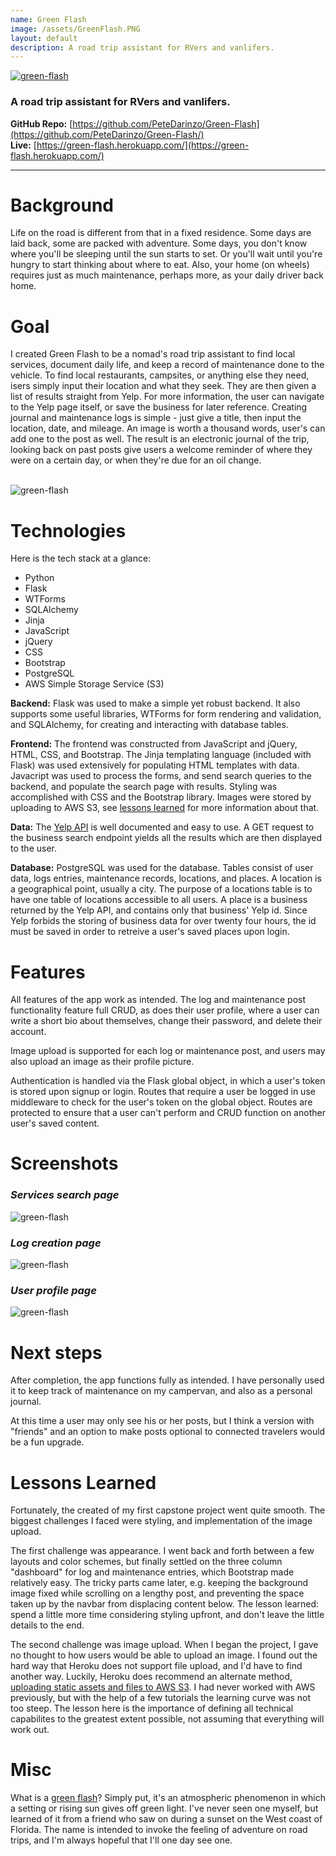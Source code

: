 ```yaml
---
name: Green Flash
image: /assets/GreenFlash.PNG
layout: default
description: A road trip assistant for RVers and vanlifers.
---
```


<!-- # Green Flash   -->
<a href="https://green-flash.herokuapp.com/">
<img src="/assets/GreenFlash-logo.PNG" alt="green-flash"  />
</a>

### A road trip assistant for RVers and vanlifers.

**GitHub Repo:** [https://github.com/PeteDarinzo/Green-Flash](https://github.com/PeteDarinzo/Green-Flash/)  
**Live:** [https://green-flash.herokuapp.com/](https://green-flash.herokuapp.com/)  

---


# **Background**

Life on the road is different from that in a fixed residence. Some days are laid back, some are packed with adventure. Some days, you don't know where you'll be sleeping until the sun starts to set. Or you'll wait until you're hungry to start thinking about where to eat. Also, your home (on wheels) requires just as much maintenance, perhaps more, as your daily driver back home.

# **Goal**

I created Green Flash to be a nomad's road trip assistant to find local services, document daily life, and keep a record of maintenance done to the vehicle. To find local restaurants, campsites, or anything else they need, isers simply input their location and what they seek. They are then given a list of results straight from Yelp. For more information, the user can navigate to the Yelp page itself, or save the business for later reference. Creating journal and maintenance logs is simple - just give a title, then input the location, date, and mileage. An image is worth a thousand words, user's can add one to the post as well. The result is an electronic journal of the trip, looking back on past posts give users a welcome reminder of where they were on a certain day, or when they're due for an oil change.

<br>

<img src="/assets/green-flash-home-demo.PNG" alt="green-flash" class="demo-img" />

<br>


# **Technologies**

Here is the tech stack at a glance:
- Python
- Flask
- WTForms
- SQLAlchemy
- Jinja
- JavaScript
- jQuery
- CSS
- Bootstrap
- PostgreSQL
- AWS Simple Storage Service (S3)

**Backend:** Flask was used to make a simple yet robust backend. It also supports some useful libraries, WTForms for form rendering and validation, and SQLAlchemy, for creating and interacting with database tables.

**Frontend:** The frontend was constructed from JavaScript and jQuery, HTML, CSS, and Bootstrap. The Jinja templating language (included with Flask) was used extensively for populating HTML templates with data. Javacript was used to process the forms, and send search queries to the backend, and populate the search page with results. Styling was accomplished with CSS and the Bootstrap library. Images were stored by uploading to AWS S3, see [lessons learned](#lessons-learned) for more information about that.

**Data:** The [Yelp API](https://www.yelp.com/developers/documentation/v3/get_started) is well documented and easy to use. A GET request to the business search endpoint yields all the results which are then displayed to the user.

**Database:** PostgreSQL was used for the database. Tables consist of user data, logs entries, maintenance records, locations, and places. A location is a geographical point, usually a city. The purpose of a locations table is to have one table of locations accessible to all users. A place is a business returned by the Yelp API, and contains only that business' Yelp id. Since Yelp forbids the storing of business data for over twenty four hours, the id must be saved in order to retreive a user's saved places upon login.

# **Features**

All features of the app work as intended. The log and maintenance post functionality feature full CRUD, as does their user profile, where a user can write a short bio about themselves, change their password, and delete their account.

Image upload is supported for each log or maintenance post, and users may also upload an image as their profile picture.

 Authentication is handled via the Flask global object, in which a user's token is stored upon signup or login. Routes that require a user be logged in use middleware to check for the user's token on the global object. Routes are protected to ensure that a user can't perform and CRUD function on another user's saved content.

# **Screenshots**

### _Services search page_

<img src="/assets/green-flash-demo.PNG" alt="green-flash" class="demo-img" />

<br>

### _Log creation page_

<img src="/assets/green-flash-post-demo.PNG" alt="green-flash" class="demo-img" />

<br>

### _User profile page_

<img src="/assets/green-flash-profile-demo.PNG" alt="green-flash" class="demo-img" />

<br>

# **Next steps**

After completion, the app functions fully as intended. I have personally used it to keep track of maintenance on my campervan, and also as a personal journal. 

At this time a user may only see his or her posts, but I think a version with "friends" and an option to make posts optional to connected travelers would be a fun upgrade. 

# **Lessons Learned**

Fortunately, the created of my first capstone project went quite smooth. The biggest challenges I faced were styling, and implementation of the image upload. 

The first challenge was appearance. I went back and forth between a few layouts and color schemes, but finally settled on the three column "dashboard" for log and maintenance entries, which Bootstrap made relatively easy. The tricky parts came later, e.g. keeping the background image fixed while scrolling on a lengthy post, and preventing the space taken up by the navbar from displacing content below. The lesson learned: spend a little more time considering styling upfront, and don't leave the little details to the end.

The second challenge was image upload. When I began the project, I gave no thought to how users would be able to upload an image. I found out the hard way that Heroku does not support file upload, and I'd have to find another way. Luckily, Heroku does recommend an alternate method, [uploading static assets and files to AWS S3](https://devcenter.heroku.com/articles/s3). I had never worked with AWS previously, but with the help of a few tutorials the learning curve was not too steep. The lesson here is the importance of defining all technical capabilites to the greatest extent possible, not assuming that everything will work out.

# **Misc**

What is a [green flash](https://en.wikipedia.org/wiki/Green_flash)? Simply put, it's an atmospheric phenomenon in which a setting or rising sun gives off green light. I've never seen one myself, but learned of it from a friend who saw on during a sunset on the West coast of Florida. The name is intended to invoke the feeling of adventure on road trips, and I'm always hopeful that I'll one day see one.